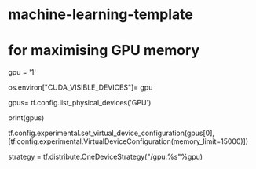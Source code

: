 # machine-learning-template
# for maximising GPU memory
gpu =  '1' 

os.environ["CUDA_VISIBLE_DEVICES"]= gpu

gpus= tf.config.list_physical_devices('GPU') 

print(gpus) 

tf.config.experimental.set_virtual_device_configuration(gpus[0], [tf.config.experimental.VirtualDeviceConfiguration(memory_limit=15000)])

strategy = tf.distribute.OneDeviceStrategy("/gpu:%s"%gpu)

